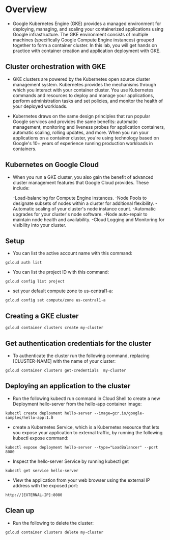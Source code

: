 # Overview

- Google Kubernetes Engine (GKE) provides a managed environment for deploying, managing, and scaling your containerized applications using Google infrastructure. The GKE environment consists of multiple machines (specifically Google Compute Engine instances) grouped together to form a container cluster. In this lab, you will get hands on practice with container creation and application deployment with GKE.


## Cluster orchestration with GKE
- GKE clusters are powered by the Kubernetes open source cluster management system. Kubernetes provides the mechanisms through which you interact with your container cluster. You use Kubernetes commands and resources to deploy and manage your applications, perform administration tasks and set policies, and monitor the health of your deployed workloads.

- Kubernetes draws on the same design principles that run popular Google services and provides the same benefits: automatic management, monitoring and liveness probes for application containers, automatic scaling, rolling updates, and more. When you run your applications on a container cluster, you're using technology based on Google's 10+ years of experience running production workloads in containers.


## Kubernetes on Google Cloud
- When you run a GKE cluster, you also gain the benefit of advanced cluster management features that Google Cloud provides. These include:

  -Load-balancing for Compute Engine instances.
  -Node Pools to designate subsets of nodes within a cluster for additional flexibility.
  -Automatic scaling of your cluster's node instance count.
  -Automatic upgrades for your cluster's node software.
  -Node auto-repair to maintain node health and availability.
  -Cloud Logging and Monitoring for visibility into your cluster.
## Setup 
- You can list the active account name with this command:

```
gcloud auth list
```

- You can list the project ID with this command:
```
gcloud config list project

```

- set your default compute zone to us-central1-a:

```
gcloud config set compute/zone us-central1-a

```

## Creating a GKE cluster
```
gcloud container clusters create my-cluster

```
## Get authentication credentials for the cluster
- To authenticate the cluster run the following command, replacing [CLUSTER-NAME] with the name of your cluster:
```
gcloud container clusters get-credentials  my-cluster

```

## Deploying an application to the cluster
- Run the following kubectl run command in Cloud Shell to create a new Deployment hello-server from the hello-app container image:
```
kubectl create deployment hello-server --image=gcr.io/google-samples/hello-app:1.0

```

- create a Kubernetes Service, which is a Kubernetes resource that lets you expose your application to external traffic, by running the following kubectl expose command:
```
kubectl expose deployment hello-server --type="LoadBalancer" --port 8080

```

- Inspect the hello-server Service by running kubectl get

```
kubectl get service hello-server

```


- View the application from your web browser using the external IP address with the exposed port:

```
http://[EXTERNAL-IP]:8080

```
## Clean up

- Run the following to delete the cluster:
```
gcloud container clusters delete my-cluster
```



